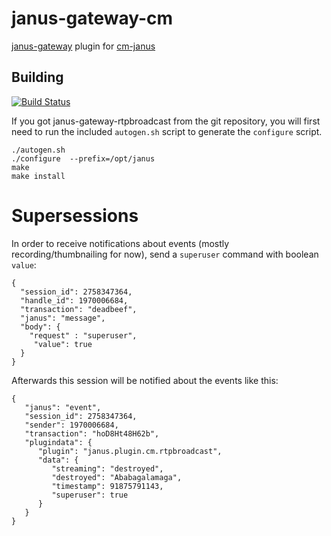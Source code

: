 # janus-gateway-cm
[janus-gateway](https://github.com/meetecho/janus-gateway) plugin for [cm-janus](https://github.com/cargomedia/cm-janus)

## Building
[![Build Status](https://travis-ci.org/cargomedia/janus-gateway-rtpbroadcast.svg)](https://travis-ci.org/cargomedia/janus-gateway-rtpbroadcast)

If you got janus-gateway-rtpbroadcast from the git repository, you will first need to run the included `autogen.sh` script 
to generate the `configure` script.

```
./autogen.sh
./configure  --prefix=/opt/janus
make
make install
```

# Supersessions

In order to receive notifications about events (mostly recording/thumbnailing
for now), send a `superuser` command with boolean `value`:

```
{
  "session_id": 2758347364,
  "handle_id": 1970006684,
  "transaction": "deadbeef",
  "janus": "message",
  "body": {
    "request" : "superuser",
     "value": true
  }
}
```

Afterwards this session will be notified about the events like this:

```
{
   "janus": "event",
   "session_id": 2758347364,
   "sender": 1970006684,
   "transaction": "hoD8Ht48H62b",
   "plugindata": {
      "plugin": "janus.plugin.cm.rtpbroadcast",
      "data": {
         "streaming": "destroyed",
         "destroyed": "Ababagalamaga",
         "timestamp": 91875791143,
         "superuser": true
      }
   }
}
```
